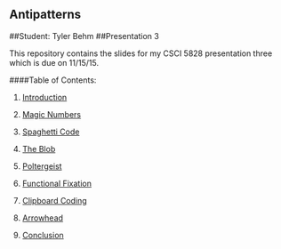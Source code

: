 ## Antipatterns
##Student: Tyler Behm
##Presentation 3

This repository contains the slides for my CSCI 5828 presentation three 
which is due on 11/15/15.

####Table of Contents:
1) [Introduction](https://github.com/trekbaum/present/blob/master/anti/intro.md)

2) [Magic Numbers](https://github.com/trekbaum/present/blob/master/anti/slide1.md)

3) [Spaghetti Code](https://github.com/trekbaum/present/blob/master/anti/slide2.md)

4) [The Blob](https://github.com/trekbaum/present/blob/master/anti/slide3.md)

5) [Poltergeist](https://github.com/trekbaum/present/blob/master/anti/slide4.md)

6) [Functional Fixation](https://github.com/trekbaum/present/blob/master/anti/slide5.md)

7) [Clipboard Coding](https://github.com/trekbaum/present/blob/master/anti/slide6.md)

8) [Arrowhead](https://github.com/trekbaum/present/blob/master/anti/slide7.md)

9) [Conclusion](https://github.com/trekbaum/present/blob/master/anti/conclusion.md)

